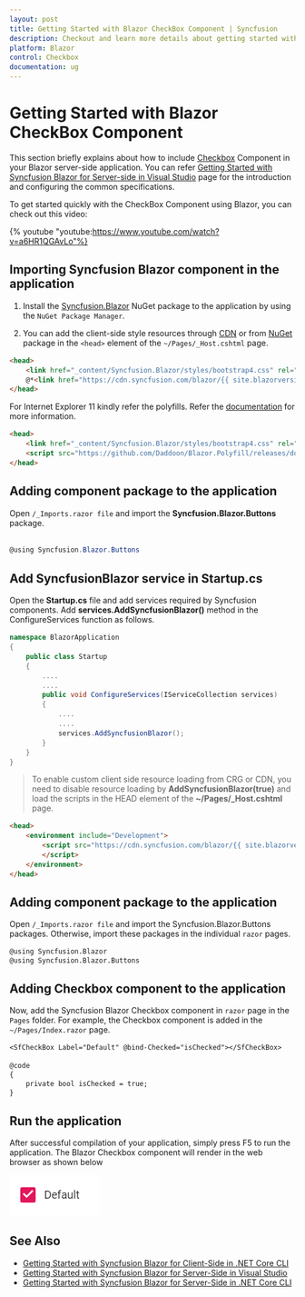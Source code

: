 ```yaml
---
layout: post
title: Getting Started with Blazor CheckBox Component | Syncfusion
description: Checkout and learn more details about getting started with the Blazor CheckBox component of Syncfusion.
platform: Blazor
control: Checkbox
documentation: ug
---
```


<!-- markdownlint-disable MD024 -->

# Getting Started with Blazor CheckBox Component

This section briefly explains about how to include [Checkbox](https://help.syncfusion.com/cr/blazor/Syncfusion.Blazor.Buttons.SfCheckBox-1.html) Component in your Blazor server-side application. You can refer [Getting Started with Syncfusion Blazor for Server-side in Visual Studio](https://blazor.syncfusion.com/documentation/getting-started/blazor-server-side-visual-studio/) page for the introduction and configuring the common specifications.

To get started quickly with the CheckBox Component using Blazor, you can check out this video:

{% youtube
"youtube:https://www.youtube.com/watch?v=a6HR1QGAvLo"%}

## Importing Syncfusion Blazor component in the application

1. Install the [Syncfusion.Blazor](https://www.nuget.org/packages/Syncfusion.Blazor) NuGet package to the application by using the `NuGet Package Manager`.

2. You can add the client-side style resources through [CDN](https://blazor.syncfusion.com/documentation/appearance/themes#cdn-reference) or from [NuGet](https://blazor.syncfusion.com/documentation/appearance/themes#static-web-assets) package in the `<head>` element of the `~/Pages/_Host.cshtml` page.

```html
<head>
    <link href="_content/Syncfusion.Blazor/styles/bootstrap4.css" rel="stylesheet" />
    @*<link href="https://cdn.syncfusion.com/blazor/{{ site.blazorversion }}/styles/bootstrap4.css" rel="stylesheet" />*@
</head>
```

For Internet Explorer 11 kindly refer the polyfills. Refer the [documentation](https://blazor.syncfusion.com/documentation/common/how-to/render-blazor-server-app-in-ie/) for more information.

```html
<head>
    <link href="_content/Syncfusion.Blazor/styles/bootstrap4.css" rel="stylesheet" />
    <script src="https://github.com/Daddoon/Blazor.Polyfill/releases/download/3.0.1/blazor.polyfill.min.js"></script>
</head>
```

## Adding component package to the application

Open `/_Imports.razor file` and import the **Syncfusion.Blazor.Buttons** package.

```csharp

@using Syncfusion.Blazor.Buttons

```

## Add SyncfusionBlazor service in Startup.cs

Open the **Startup.cs** file and add services required by Syncfusion components.
Add **services.AddSyncfusionBlazor()** method in the ConfigureServices function as follows.

```csharp
namespace BlazorApplication
{
    public class Startup
    {
        ....
        ....
        public void ConfigureServices(IServiceCollection services)
        {
            ....
            ....
            services.AddSyncfusionBlazor();
        }
    }
}
```

> To enable custom client side resource loading from CRG or CDN, you need to disable resource loading by **AddSyncfusionBlazor(true)** and load the scripts in the HEAD element of the **~/Pages/_Host.cshtml** page.

```html
<head>
    <environment include="Development">
        <script src="https://cdn.syncfusion.com/blazor/{{ site.blazorversion }}/syncfusion-blazor.min.js">
        </script>
    </environment>
</head>
```

## Adding component package to the application

Open `/_Imports.razor file` and import the Syncfusion.Blazor.Buttons packages. Otherwise, import these packages in the individual `razor` pages.

```cshtml
@using Syncfusion.Blazor
@using Syncfusion.Blazor.Buttons
```

## Adding Checkbox component to the application

Now, add the Syncfusion Blazor Checkbox component in `razor` page in the `Pages` folder. For example, the Checkbox component is added in the `~/Pages/Index.razor` page.

```cshtml
<SfCheckBox Label="Default" @bind-Checked="isChecked"></SfCheckBox>

@code 
{
    private bool isChecked = true;
}
```

## Run the application

After successful compilation of your application, simply press F5 to run the application. The Blazor Checkbox component will render in the web browser as shown below

![Blazor CheckBox Component](./images/blazor-checkbox-component.png)

## See Also

* [Getting Started with Syncfusion Blazor for Client-Side in .NET Core CLI](https://blazor.syncfusion.com/documentation/getting-started/blazor-webassembly-dotnet-cli/)
* [Getting Started with Syncfusion Blazor for Server-Side in Visual Studio](https://blazor.syncfusion.com/documentation/getting-started/blazor-server-side-visual-studio/)
* [Getting Started with Syncfusion Blazor for Server-Side in .NET Core CLI](https://blazor.syncfusion.com/documentation/getting-started/blazor-server-side-dotnet-cli/)